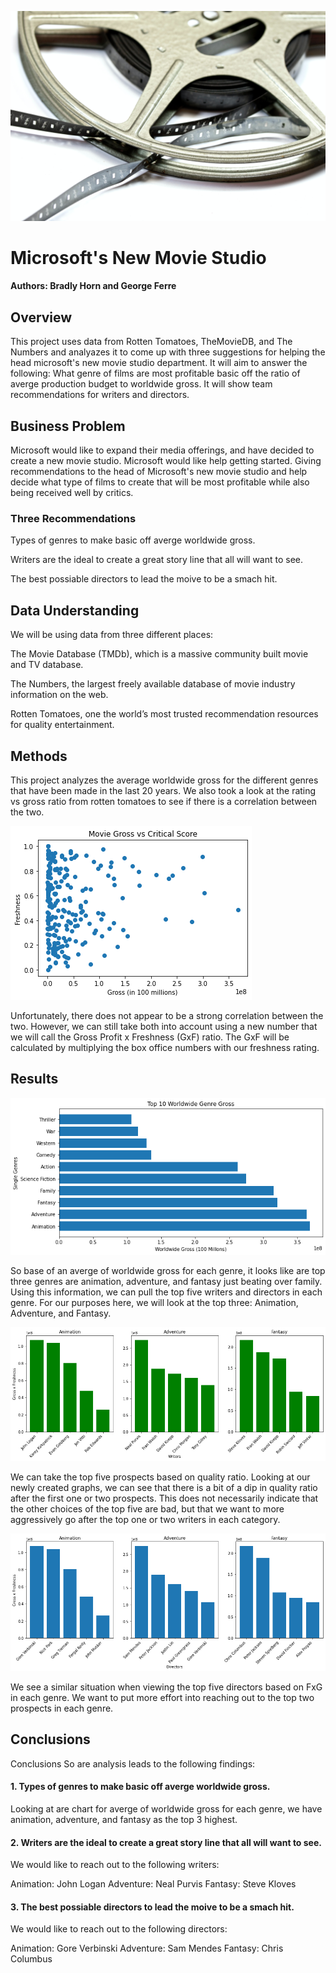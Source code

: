 ![](/photos/med_header.jpg)

# Microsoft's New Movie Studio
#### Authors: Bradly Horn and George Ferre

## Overview

This project uses data from Rotten Tomatoes, TheMovieDB, and The Numbers and analyazes it to come up with three suggestions for helping the head microsoft's new movie studio department. It will aim to answer the following: What genre of films are most profitable basic off the ratio of averge production budget to worldwide gross. It will show team recommendations for writers and directors.

## Business Problem

Microsoft would like to expand their media offerings, and have decided to create a new movie studio. Microsoft would like help getting started. Giving recommendations to the head of Microsoft's new movie studio and help decide what type of films to create that will be most profitable while also being received well by critics.

### Three Recommendations

Types of genres to make basic off averge worldwide gross.

Writers are the ideal to create a great story line that all will want to see.

The best possiable directors to lead the moive to be a smach hit.

## Data Understanding

We will be using data from three different places:

The Movie Database (TMDb), which is a massive community built movie and TV database.

The Numbers, the largest freely available database of movie industry information on the web.

Rotten Tomatoes, one the world’s most trusted recommendation resources for quality entertainment.

## Methods

This project analyzes the average worldwide gross for the different genres that have been made in the last 20 years. We also took a look at the rating vs gross ratio from rotten tomatoes to see if there is a correlation between the two.

![](/photos/Scatter.png)

Unfortunately, there does not appear to be a strong correlation between the two. However, we can still take both into account using a new number that we will call the Gross Profit x Freshness (GxF) ratio. The GxF will be calculated by multiplying the box office numbers with our freshness rating.

## Results

![](/photos/Genre_plot.png)

So base of an averge of worldwide gross for each genre, it looks like are top three genres are animation, adventure, and fantasy just beating over family. Using this information, we can pull the top five writers and directors in each genre. For our purposes here, we will look at the top three: Animation, Adventure, and Fantasy.

![](/photos/writer_plot.png)

We can take the top five prospects based on quality ratio. Looking at our newly created graphs, we can see that there is a bit of a dip in quality ratio after the first one or two prospects. This does not necessarily indicate that the other choices of the top five are bad, but that we want to more aggressively go after the top one or two writers in each category.

![](/photos/director_plot.png)

We see a similar situation when viewing the top five directors based on FxG in each genre. We want to put more effort into reaching out to the top two prospects in each genre.

## Conclusions

Conclusions
So are analysis leads to the following findings:

#### 1. Types of genres to make basic off averge worldwide gross.
Looking at are chart for averge of worldwide gross for each genre, we have animation, adventure, and fantasy as the top 3 highest.

#### 2. Writers are the ideal to create a great story line that all will want to see.
We would like to reach out to the following writers:

Animation: John Logan
Adventure: Neal Purvis
Fantasy: Steve Kloves

#### 3. The best possiable directors to lead the moive to be a smach hit.
We would like to reach out to the following directors:

Animation: Gore Verbinski
Adventure: Sam Mendes
Fantasy: Chris Columbus
